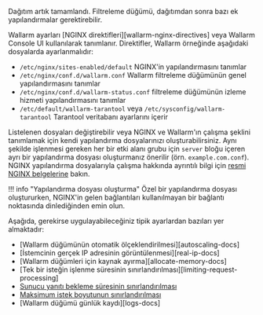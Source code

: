 Dağıtım artık tamamlandı. Filtreleme düğümü, dağıtımdan sonra bazı ek yapılandırmalar gerektirebilir.

Wallarm ayarları [NGINX direktifleri][wallarm-nginx-directives] veya Wallarm Console UI kullanılarak tanımlanır. Direktifler, Wallarm örneğinde aşağıdaki dosyalarda ayarlanmalıdır:

* `/etc/nginx/sites-enabled/default` NGINX'in yapılandırmasını tanımlar
* `/etc/nginx/conf.d/wallarm.conf` Wallarm filtreleme düğümünün genel yapılandırmasını tanımlar
* `/etc/nginx/conf.d/wallarm-status.conf` filtreleme düğümünün izleme hizmeti yapılandırmasını tanımlar
* `/etc/default/wallarm-tarantool` veya `/etc/sysconfig/wallarm-tarantool` Tarantool veritabanı ayarlarını içerir

Listelenen dosyaları değiştirebilir veya NGINX ve Wallarm'ın çalışma şeklini tanımlamak için kendi yapılandırma dosyalarınızı oluşturabilirsiniz. Aynı şekilde işlenmesi gereken her bir etki alanı grubu için `server` bloğu içeren ayrı bir yapılandırma dosyası oluşturmanız önerilir (örn. `example.com.conf`). NGINX yapılandırma dosyalarıyla çalışma hakkında ayrıntılı bilgi için [resmi NGINX belgelerine](https://nginx.org/en/docs/beginners_guide.html) bakın.

!!! info "Yapılandırma dosyası oluşturma"
    Özel bir yapılandırma dosyası oluştururken, NGINX'in gelen bağlantıları kullanılmayan bir bağlantı noktasında dinlediğinden emin olun.

Aşağıda, gerekirse uygulayabileceğiniz tipik ayarlardan bazıları yer almaktadır:

* [Wallarm düğümünün otomatik ölçeklendirilmesi][autoscaling-docs]
* [İstemcinin gerçek IP adresinin görüntülenmesi][real-ip-docs]
* [Wallarm düğümleri için kaynak ayırma][allocate-memory-docs]
* [Tek bir isteğin işlenme süresinin sınırlandırılması][limiting-request-processing]
* [Sunucu yanıtı bekleme süresinin sınırlandırılması](https://nginx.org/en/docs/http/ngx_http_proxy_module.html#proxy_read_timeout)
* [Maksimum istek boyutunun sınırlandırılması](https://nginx.org/en/docs/http/ngx_http_core_module.html#client_max_body_size)
* [Wallarm düğümü günlük kaydı][logs-docs]